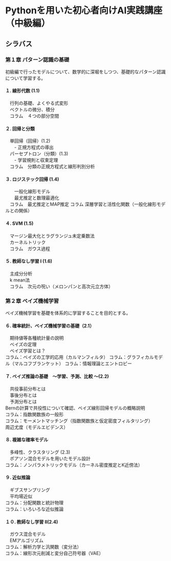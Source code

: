 # Pythonを用いた初心者向けAI実践講座（中級編）
## シラバス
### 第１章 パターン認識の基礎
初級編で行ったモデルについて、数学的に深堀をしつつ、基礎的なパターン認識について学習する。
#### １. 線形代数 (1.1)
　行列の基礎、よくやる式変形  
　ベクトルの微分、積分  
　コラム　４つの部分空間  

#### ２. 回帰と分類
　単回帰（回帰）(1.2)  
　　- 正規方程式の導出  
　パーセプトロン（分類）(1.3)  
　　- 学習規則と収束定理  
　コラム　分類の正規方程式と線形判別分析

#### ３. ロジステック回帰  (1.4)
　　一般化線形モデル  
　　最尤推定と数理最適化  
　コラム　最尤推定とMAP推定
  コラム 深層学習と活性化関数（一般化線形モデルとの関係）

#### ４. SVM (1.5)
　マージン最大化とラグランジュ未定乗数法  
　カーネルトリック  
　コラム　ガウス過程  

#### ５. 教師なし学習 I (1.6)
　主成分分析  
　k mean法  
　コラム　次元の呪い（メロンパンと高次元立方体）  

### 第２章 ベイズ機械学習
ベイズ機械学習を基礎を体系的に学習することを目的とする。

#### ６. 確率統計、ベイズ機械学習の基礎（2.1）
　期待値等各種統計量の説明  
　ベイズの定理  
　ベイズ学習とは？  
コラム：ベイズの工学的応用（カルマンフィルタ）
コラム：グラフィカルモデル（マルコフブランケット）
コラム：情報理論とエントロピー

#### ７. ベイズ推論の基礎　〜学習、予測、比較 〜(2.2)
　共役事前分布とは  
　事後分布とは  
　予測分布とは  
Bernの計算で共役性について確認、ベイズ線形回帰モデルの概略説明  
コラム：指数関数族の一般形  
コラム：モーメントマッチング（指数関数族と仮定密度フィルタリング）  
周辺尤度（モデルエビデンス）  

#### ８. 複雑な確率モデル
　多峰性、クラスタリング (2.3)  
　ポアソン混合モデルを用いたモデル設計  
コラム：ノンパラメトリックモデル（カーネル密度推定とK近傍法）  

#### ９. 近似推論
　ギブスサンプリング  
　平均場近似  
コラム：分配関数と統計物理  
コラム：いろいろな近似推論  

#### １０. 教師なし学習 II(2.4)
　ガウス混合モデル  
 　EMアルゴリズム  
コラム：解析力学と汎関数（変分法）  
コラム：線形次元削減と変分自己符号器（VAE）  


